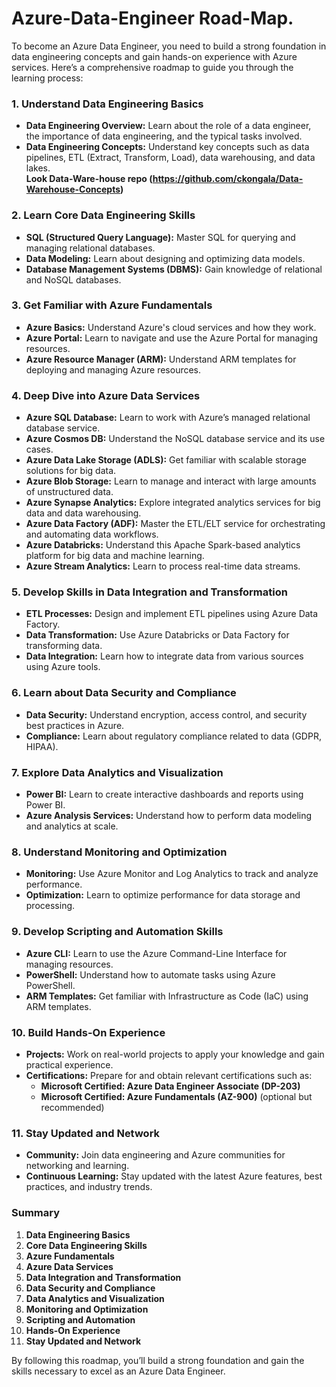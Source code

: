# Azure-Data-Engineer Road-Map.
To become an Azure Data Engineer, you need to build a strong foundation in data engineering concepts and gain hands-on experience with Azure services. Here’s a comprehensive roadmap to guide you through the learning process:

### 1. **Understand Data Engineering Basics**
   - **Data Engineering Overview:** Learn about the role of a data engineer, the importance of data engineering, and the typical tasks involved.
   - **Data Engineering Concepts:** Understand key concepts such as data pipelines, ETL (Extract, Transform, Load), data warehousing, and data lakes.<br>
**Look Data-Ware-house repo (https://github.com/ckongala/Data-Warehouse-Concepts)**

### 2. **Learn Core Data Engineering Skills**
   - **SQL (Structured Query Language):** Master SQL for querying and managing relational databases.
   - **Data Modeling:** Learn about designing and optimizing data models.
   - **Database Management Systems (DBMS):** Gain knowledge of relational and NoSQL databases.

### 3. **Get Familiar with Azure Fundamentals**
   - **Azure Basics:** Understand Azure's cloud services and how they work.
   - **Azure Portal:** Learn to navigate and use the Azure Portal for managing resources.
   - **Azure Resource Manager (ARM):** Understand ARM templates for deploying and managing Azure resources.

### 4. **Deep Dive into Azure Data Services**
   - **Azure SQL Database:** Learn to work with Azure’s managed relational database service.
   - **Azure Cosmos DB:** Understand the NoSQL database service and its use cases.
   - **Azure Data Lake Storage (ADLS):** Get familiar with scalable storage solutions for big data.
   - **Azure Blob Storage:** Learn to manage and interact with large amounts of unstructured data.
   - **Azure Synapse Analytics:** Explore integrated analytics services for big data and data warehousing.
   - **Azure Data Factory (ADF):** Master the ETL/ELT service for orchestrating and automating data workflows.
   - **Azure Databricks:** Understand this Apache Spark-based analytics platform for big data and machine learning.
   - **Azure Stream Analytics:** Learn to process real-time data streams.

### 5. **Develop Skills in Data Integration and Transformation**
   - **ETL Processes:** Design and implement ETL pipelines using Azure Data Factory.
   - **Data Transformation:** Use Azure Databricks or Data Factory for transforming data.
   - **Data Integration:** Learn how to integrate data from various sources using Azure tools.

### 6. **Learn about Data Security and Compliance**
   - **Data Security:** Understand encryption, access control, and security best practices in Azure.
   - **Compliance:** Learn about regulatory compliance related to data (GDPR, HIPAA).

### 7. **Explore Data Analytics and Visualization**
   - **Power BI:** Learn to create interactive dashboards and reports using Power BI.
   - **Azure Analysis Services:** Understand how to perform data modeling and analytics at scale.

### 8. **Understand Monitoring and Optimization**
   - **Monitoring:** Use Azure Monitor and Log Analytics to track and analyze performance.
   - **Optimization:** Learn to optimize performance for data storage and processing.

### 9. **Develop Scripting and Automation Skills**
   - **Azure CLI:** Learn to use the Azure Command-Line Interface for managing resources.
   - **PowerShell:** Understand how to automate tasks using Azure PowerShell.
   - **ARM Templates:** Get familiar with Infrastructure as Code (IaC) using ARM templates.

### 10. **Build Hands-On Experience**
   - **Projects:** Work on real-world projects to apply your knowledge and gain practical experience.
   - **Certifications:** Prepare for and obtain relevant certifications such as:
     - **Microsoft Certified: Azure Data Engineer Associate (DP-203)**
     - **Microsoft Certified: Azure Fundamentals (AZ-900)** (optional but recommended)

### 11. **Stay Updated and Network**
   - **Community:** Join data engineering and Azure communities for networking and learning.
   - **Continuous Learning:** Stay updated with the latest Azure features, best practices, and industry trends.

### Summary
1. **Data Engineering Basics**
2. **Core Data Engineering Skills**
3. **Azure Fundamentals**
4. **Azure Data Services**
5. **Data Integration and Transformation**
6. **Data Security and Compliance**
7. **Data Analytics and Visualization**
8. **Monitoring and Optimization**
9. **Scripting and Automation**
10. **Hands-On Experience**
11. **Stay Updated and Network**

By following this roadmap, you’ll build a strong foundation and gain the skills necessary to excel as an Azure Data Engineer.
